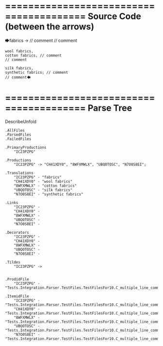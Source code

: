 ========================================
Source Code (between the arrows)
========================================

🡆fabrics -> // comment
// comment

	wool fabrics,
	cotton fabrics, // comment
	// comment

	silk fabrics,
	synthetic fabrics; // comment
	// comment🡄

========================================
Parse Tree
========================================
DescribeUnfold

    .AllFiles
    .ParsedFiles
    .FailedFiles

    .PrimaryProductions
        "IC23PZPG" 

    .Productions
        "IC23PZPG" -> "CH41XDY0", "8WFXMWLX", "UBQOTOSC", "N7O0S8EI";

    .Translations
        "IC23PZPG" - "fabrics"
        "CH41XDY0" - "wool fabrics"
        "8WFXMWLX" - "cotton fabrics"
        "UBQOTOSC" - "silk fabrics"
        "N7O0S8EI" - "synthetic fabrics"

    .Links
        "IC23PZPG" - 
        "CH41XDY0" - 
        "8WFXMWLX" - 
        "UBQOTOSC" - 
        "N7O0S8EI" - 

    .Decorators
        "IC23PZPG" - 
        "CH41XDY0" - 
        "8WFXMWLX" - 
        "UBQOTOSC" - 
        "N7O0S8EI" - 

    .Tildes
        "IC23PZPG" -> 


    .ProdidFile
        "IC23PZPG" - "Tests.Integration.Parser.TestFiles.TestFilesFor10.C_multiple_line_comments.ds"

    .ItemidFile
        "IC23PZPG" - "Tests.Integration.Parser.TestFiles.TestFilesFor10.C_multiple_line_comments.ds"
        "CH41XDY0" - "Tests.Integration.Parser.TestFiles.TestFilesFor10.C_multiple_line_comments.ds"
        "8WFXMWLX" - "Tests.Integration.Parser.TestFiles.TestFilesFor10.C_multiple_line_comments.ds"
        "UBQOTOSC" - "Tests.Integration.Parser.TestFiles.TestFilesFor10.C_multiple_line_comments.ds"
        "N7O0S8EI" - "Tests.Integration.Parser.TestFiles.TestFilesFor10.C_multiple_line_comments.ds"

